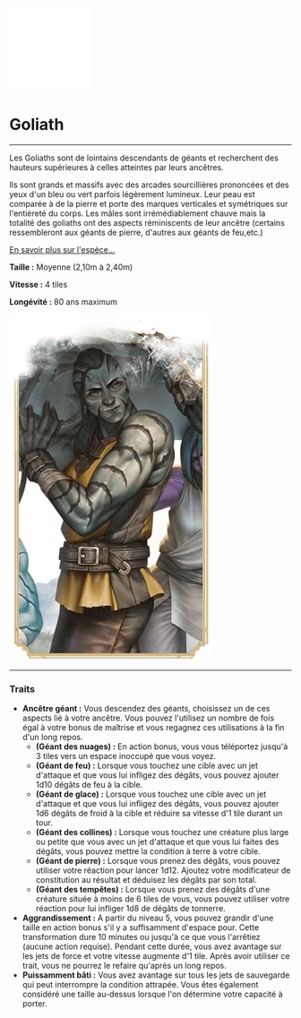 <div class="icon-container">
  <img src="_media/especes/goliath.png" alt="Goliath" class="icon-r-title" data-no-zoom />

# Goliath <!-- {docsify-ignore} -->

</div>

---

<div class="bloc-pres">
<div class="bloc-texte">
  <div class="texte">
    <p>Les Goliaths sont de lointains descendants de géants et recherchent des hauteurs supérieures à celles atteintes par leurs ancêtres.</p>
    <p>Ils sont grands et massifs avec des arcades sourcillières prononcées et des yeux d'un bleu ou vert parfois légèrement lumineux. Leur peau est comparée à de la pierre et porte des marques verticales et symétriques sur l'entièreté du corps. Les mâles sont irrémédiablement chauve mais la totalité des goliaths ont des aspects réminiscents de leur ancêtre (certains ressembleront aux géants de pierre, d'autres aux géants de feu,etc.)</p>
    <a href="/#/_404" target="_blank">En savoir plus sur l'espèce...</a>
    <div class="summary">
      <p><strong>Taille :</strong> Moyenne (2,10m à 2,40m)</p>
      <p><strong>Vitesse :</strong> 4 tiles</p>
      <p><strong>Longévité :</strong> 80 ans maximum</p>
    </div>
  </div>
  </div>
  <img src="_media/especes/pres-goliath.png" alt="Goliath" class="img-pres" data-no-zoom />
</div>

---

### Traits <!-- {docsify-ignore} -->

- **Ancêtre géant :** Vous descendez des géants, choisissez un de ces aspects lié à votre ancêtre. Vous pouvez l'utilisez un nombre de fois égal à votre bonus de maîtrise et vous regagnez ces utilisations à la fin d'un long repos.
  - **(Géant des nuages) :** En action bonus, vous vous téléportez jusqu'à 3 tiles vers un espace inoccupé que vous voyez.
  - **(Géant de feu) :** Lorsque vous touchez une cible avec un jet d'attaque et que vous lui infligez des dégâts, vous pouvez ajouter 1d10 dégâts de feu à la cible.
  - **(Géant de glace) :** Lorsque vous touchez une cible avec un jet d'attaque et que vous lui infligez des dégâts, vous pouvez ajouter 1d6 dégâts de froid à la cible et réduire sa vitesse d'1 tile durant un tour.
  - **(Géant des collines) :** Lorsque vous touchez une créature plus large ou petite que vous avec un jet d'attaque et que vous lui faites des dégâts, vous pouvez mettre la condition à terre à votre cible.
  - **(Géant de pierre) :** Lorsque vous prenez des dégâts, vous pouvez utiliser votre réaction pour lancer 1d12. Ajoutez votre modificateur de constitution au résultat et déduisez les dégâts par son total.
  - **(Géant des tempêtes) :** Lorsque vous prenez des dégâts d'une créature située à moins de 6 tiles de vous, vous pouvez utiliser votre réaction pour lui infliger 1d8 de dégâts de tonnerre.
- **Aggrandissement :** A partir du niveau 5, vous pouvez grandir d'une taille en action bonus s'il y a suffisamment d'espace pour. Cette transformation dure 10 minutes ou jusqu'à ce que vous l'arrêtiez (aucune action requise). Pendant cette durée, vous avez avantage sur les jets de force et votre vitesse augmente d'1 tile. Après avoir utiliser ce trait, vous ne pourrez le refaire qu'après un long repos.
- **Puissamment bâti :** Vous avez avantage sur tous les jets de sauvegarde qui peut interrompre la condition attrapée. Vous êtes également considéré une taille au-dessus lorsque l'on détermine votre capacité à porter.